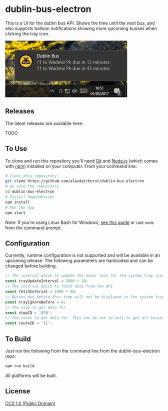 # dublin-bus-electron

This is a UI for the dublin bus API. Shows the time until the next bus, and also supports balloon notifications showing more upcoming busses when clicking the tray icon.

![image](img/screen-win.png)

## Releases

The latest releases are available here:

TODO

## To Use

To clone and run this repository you'll need [Git](https://git-scm.com) and [Node.js](https://nodejs.org/en/download/) (which comes with [npm](http://npmjs.com)) installed on your computer. From your command line:

```bash
# Clone this repository
git clone https://github.com/alasdairhurst/dublin-bus-electron
# Go into the repository
cd dublin-bus-electron
# Install dependencies
npm install
# Run the app
npm start
```

Note: If you're using Linux Bash for Windows, [see this guide](https://www.howtogeek.com/261575/how-to-run-graphical-linux-desktop-applications-from-windows-10s-bash-shell/) or use `node` from the command prompt.

## Configuration

Currently, runtime configuration is not supported and will be available in an upcoming release.
The following parameters are hardcoded and can be changed before building.

```javascript
// The interval which to update the hover text for the system tray icon
const trayUpdateInterval = 1000 * 10;
// The interval which to fetch data from the API
const fetchInterval = 1000 * 60;
// Busses due before this time will not be displayed in the system tray. This will not effect balloon notifications. If there are no busses due at or after this time, the next bus will be displayed.
const trayIgnoreBefore = 8;
// The stop to get data for
const stopID = '878';
// the route to get data for. This can be set to null to get all busses for a stop.
const routeID = '11';
```

## To Build

Just run the following from the command line from the dublin-bus-electron repo:

```bash
npm run build
```
All platforms will be built.

## License

[CC0 1.0 (Public Domain)](LICENSE.md)
